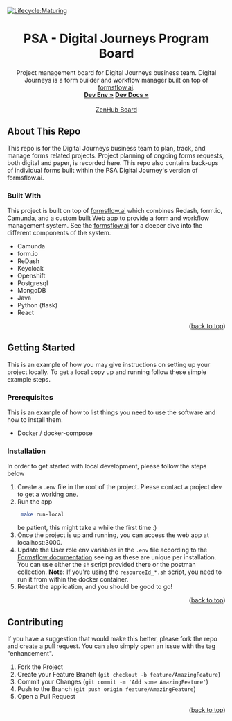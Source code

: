 [![Lifecycle:Maturing](https://img.shields.io/badge/Lifecycle-Maturing-007EC6)](https://github.com/bcgov/PSA-DJ-program)

<div id="top"></div>

  <h1 align="center">PSA - Digital Journeys Program Board</h1>

  <p align="center">
    Project management board for Digital Journeys business team. Digital Journeys is a form builder and workflow manager built on top of <a href="https://github.com/AOT-Technologies/forms-flow-ai">formsflow.ai</a>.
    <br />
    <a href="https://digital-journeys-dev.apps.silver.devops.gov.bc.ca"><strong>Dev Env »</strong></a>
    <a href="https://bcgov.github.io/digital-journeys"><strong>Dev Docs »</strong></a>
    <br />
    <br />
    <a href="https://app.zenhub.com/workspaces/forms-program-area-62b6324c27db39001ee6729f/board?repos=497100695">ZenHub Board</a>
  </p>
</div>


## About This Repo

This repo is for the Digital Journeys business team to plan, track, and manage forms related projects. Project planning of ongoing forms requests, both digital and paper, is recorded here. This repo also contains back-ups of individual forms built within the PSA Digital Journey's version of formsflow.ai. 

### Built With

This project is built on top of [formsflow.ai](https://github.com/AOT-Technologies/forms-flow-ai) which combines Redash, form.io, Camunda, and a custom built Web app to provide a form and workflow management system. See the [formsflow.ai](https://github.com/AOT-Technologies/forms-flow-ai) for a deeper dive into the different components of the system.

* Camunda
* form.io
* ReDash
* Keycloak
* Openshift
* Postgresql
* MongoDB
* Java
* Python (flask)
* React

<p align="right">(<a href="#top">back to top</a>)</p>



<!-- GETTING STARTED -->
## Getting Started

This is an example of how you may give instructions on setting up your project locally.
To get a local copy up and running follow these simple example steps.

### Prerequisites

This is an example of how to list things you need to use the software and how to install them.
* Docker / docker-compose

### Installation

In order to get started with local development, please follow the steps below

1. Create a `.env` file in the root of the project. Please contact a project dev to get a working one.
2. Run the app
   ```sh
    make run-local
   ```
   be patient, this might take a while the first time :)
3. Once the project is up and running, you can access the web app at localhost:3000.
4. Update the User role env variables in the `.env` file according to the [Formsflow documentation](https://github.com/AOT-Technologies/forms-flow-ai/tree/master/forms-flow-forms#user-content-formsflow-forms-userrole-api) seeing as these are unique per installation. You can use either the `sh` script provided there or the postman collection. **Note:** If you're using the `resourceId_*.sh` script, you need to run it from within the docker container.
5. Restart the application, and you should be good to go!

<p align="right">(<a href="#top">back to top</a>)</p>



## Contributing

If you have a suggestion that would make this better, please fork the repo and create a pull request. You can also simply open an issue with the tag "enhancement".

1. Fork the Project
2. Create your Feature Branch (`git checkout -b feature/AmazingFeature`)
3. Commit your Changes (`git commit -m 'Add some AmazingFeature'`)
4. Push to the Branch (`git push origin feature/AmazingFeature`)
5. Open a Pull Request

<p align="right">(<a href="#top">back to top</a>)</p>
